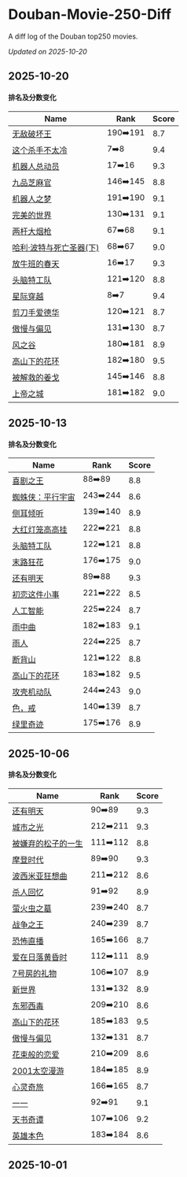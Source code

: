 # Douban-Movie-250-Diff

A diff log of the Douban top250 movies.

*Updated on 2025-10-20*

## 2025-10-20


#### 排名及分数变化

|     Name    |   Rank   |   Score  |
| ---------- | -------- | -------- |
| [无敌破坏王](https://movie.douban.com/subject/6534248) | 190➡️191 | 8.7 |
| [这个杀手不太冷](https://movie.douban.com/subject/1295644) | 7➡️8 | 9.4 |
| [机器人总动员](https://movie.douban.com/subject/2131459) | 17➡️16 | 9.3 |
| [九品芝麻官](https://movie.douban.com/subject/1297518) | 146➡️145 | 8.8 |
| [机器人之梦](https://movie.douban.com/subject/35426925) | 191➡️190 | 9.1 |
| [完美的世界](https://movie.douban.com/subject/1300992) | 130➡️131 | 9.1 |
| [两杆大烟枪](https://movie.douban.com/subject/1293350) | 67➡️68 | 9.1 |
| [哈利·波特与死亡圣器(下)](https://movie.douban.com/subject/3011235) | 68➡️67 | 9.0 |
| [放牛班的春天](https://movie.douban.com/subject/1291549) | 16➡️17 | 9.3 |
| [头脑特工队](https://movie.douban.com/subject/10533913) | 121➡️120 | 8.8 |
| [星际穿越](https://movie.douban.com/subject/1889243) | 8➡️7 | 9.4 |
| [剪刀手爱德华](https://movie.douban.com/subject/1292370) | 120➡️121 | 8.7 |
| [傲慢与偏见](https://movie.douban.com/subject/1418200) | 131➡️130 | 8.7 |
| [风之谷](https://movie.douban.com/subject/1291585) | 180➡️181 | 8.9 |
| [高山下的花环](https://movie.douban.com/subject/1422283) | 182➡️180 | 9.5 |
| [被解救的姜戈](https://movie.douban.com/subject/6307447) | 145➡️146 | 8.8 |
| [上帝之城](https://movie.douban.com/subject/1292208) | 181➡️182 | 9.0 |
## 2025-10-13


#### 排名及分数变化

|     Name    |   Rank   |   Score  |
| ---------- | -------- | -------- |
| [喜剧之王](https://movie.douban.com/subject/1302425) | 88➡️89 | 8.8 |
| [蜘蛛侠：平行宇宙](https://movie.douban.com/subject/26374197) | 243➡️244 | 8.6 |
| [侧耳倾听](https://movie.douban.com/subject/1297052) | 139➡️140 | 8.9 |
| [大红灯笼高高挂](https://movie.douban.com/subject/1293323) | 222➡️221 | 8.8 |
| [头脑特工队](https://movie.douban.com/subject/10533913) | 122➡️121 | 8.8 |
| [末路狂花](https://movie.douban.com/subject/1291992) | 176➡️175 | 9.0 |
| [还有明天](https://movie.douban.com/subject/36445098) | 89➡️88 | 9.3 |
| [初恋这件小事](https://movie.douban.com/subject/4739952) | 221➡️222 | 8.5 |
| [人工智能](https://movie.douban.com/subject/1302827) | 225➡️224 | 8.7 |
| [雨中曲](https://movie.douban.com/subject/1293460) | 182➡️183 | 9.1 |
| [雨人](https://movie.douban.com/subject/1291870) | 224➡️225 | 8.7 |
| [断背山](https://movie.douban.com/subject/1418834) | 121➡️122 | 8.8 |
| [高山下的花环](https://movie.douban.com/subject/1422283) | 183➡️182 | 9.5 |
| [攻壳机动队](https://movie.douban.com/subject/1291936) | 244➡️243 | 9.0 |
| [色，戒](https://movie.douban.com/subject/1828115) | 140➡️139 | 8.7 |
| [绿里奇迹](https://movie.douban.com/subject/1300374) | 175➡️176 | 8.9 |
## 2025-10-06


#### 排名及分数变化

|     Name    |   Rank   |   Score  |
| ---------- | -------- | -------- |
| [还有明天](https://movie.douban.com/subject/36445098) | 90➡️89 | 9.3 |
| [城市之光](https://movie.douban.com/subject/1293908) | 212➡️211 | 9.3 |
| [被嫌弃的松子的一生](https://movie.douban.com/subject/1787291) | 111➡️112 | 8.8 |
| [摩登时代](https://movie.douban.com/subject/1294371) | 89➡️90 | 9.3 |
| [波西米亚狂想曲](https://movie.douban.com/subject/5300054) | 211➡️212 | 8.6 |
| [杀人回忆](https://movie.douban.com/subject/1300299) | 91➡️92 | 8.9 |
| [萤火虫之墓](https://movie.douban.com/subject/1293318) | 239➡️240 | 8.7 |
| [战争之王](https://movie.douban.com/subject/1419936) | 240➡️239 | 8.7 |
| [恐怖直播](https://movie.douban.com/subject/21360417) | 165➡️166 | 8.7 |
| [爱在日落黄昏时](https://movie.douban.com/subject/1291990) | 112➡️111 | 8.9 |
| [7号房的礼物](https://movie.douban.com/subject/10777687) | 106➡️107 | 8.9 |
| [新世界](https://movie.douban.com/subject/10437779) | 131➡️132 | 8.9 |
| [东邪西毒](https://movie.douban.com/subject/1292328) | 209➡️210 | 8.6 |
| [高山下的花环](https://movie.douban.com/subject/1422283) | 185➡️183 | 9.5 |
| [傲慢与偏见](https://movie.douban.com/subject/1418200) | 132➡️131 | 8.7 |
| [花束般的恋爱](https://movie.douban.com/subject/34874432) | 210➡️209 | 8.6 |
| [2001太空漫游](https://movie.douban.com/subject/1292226) | 184➡️185 | 8.9 |
| [心灵奇旅](https://movie.douban.com/subject/24733428) | 166➡️165 | 8.7 |
| [一一](https://movie.douban.com/subject/1292434) | 92➡️91 | 9.1 |
| [天书奇谭](https://movie.douban.com/subject/1428581) | 107➡️106 | 9.2 |
| [英雄本色](https://movie.douban.com/subject/1297574) | 183➡️184 | 8.6 |
## 2025-10-01

